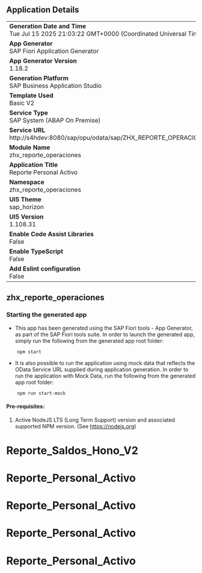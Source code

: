 ## Application Details
|               |
| ------------- |
|**Generation Date and Time**<br>Tue Jul 15 2025 21:03:22 GMT+0000 (Coordinated Universal Time)|
|**App Generator**<br>SAP Fiori Application Generator|
|**App Generator Version**<br>1.18.2|
|**Generation Platform**<br>SAP Business Application Studio|
|**Template Used**<br>Basic V2|
|**Service Type**<br>SAP System (ABAP On Premise)|
|**Service URL**<br>http://s4hdev:8080/sap/opu/odata/sap/ZHX_REPORTE_OPERACIONES_SRV|
|**Module Name**<br>zhx_reporte_operaciones|
|**Application Title**<br>Reporte Personal Activo|
|**Namespace**<br>zhx_reporte_operaciones|
|**UI5 Theme**<br>sap_horizon|
|**UI5 Version**<br>1.108.31|
|**Enable Code Assist Libraries**<br>False|
|**Enable TypeScript**<br>False|
|**Add Eslint configuration**<br>False|

## zhx_reporte_operaciones



### Starting the generated app

-   This app has been generated using the SAP Fiori tools - App Generator, as part of the SAP Fiori tools suite.  In order to launch the generated app, simply run the following from the generated app root folder:

```
    npm start
```

- It is also possible to run the application using mock data that reflects the OData Service URL supplied during application generation.  In order to run the application with Mock Data, run the following from the generated app root folder:

```
    npm run start-mock
```

#### Pre-requisites:

1. Active NodeJS LTS (Long Term Support) version and associated supported NPM version.  (See https://nodejs.org)


# Reporte_Saldos_Hono_V2
# Reporte_Personal_Activo
# Reporte_Personal_Activo
# Reporte_Personal_Activo
# Reporte_Personal_Activo
